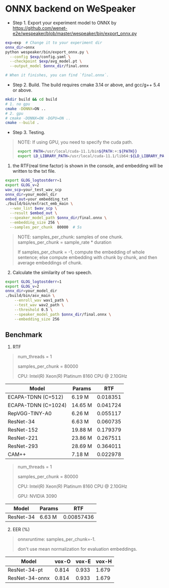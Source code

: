 # ONNX backend on WeSpeaker

* Step 1. Export your experiment model to ONNX by https://github.com/wenet-e2e/wespeaker/blob/master/wespeaker/bin/export_onnx.py

``` sh
exp=exp  # Change it to your experiment dir
onnx_dir=onnx
python wespeaker/bin/export_onnx.py \
  --config $exp/config.yaml \
  --checkpoint $exp/avg_model.pt \
  --output_model $onnx_dir/final.onnx

# When it finishes, you can find `final.onnx`.
```

* Step 2. Build. The build requires cmake 3.14 or above, and gcc/g++ 5.4 or above.

``` sh
mkdir build && cd build
# 1. no gpu
cmake -DONNX=ON ..
# 2. gpu
# cmake -DONNX=ON -DGPU=ON ..
cmake --build .
```

* Step 3. Testing.

> NOTE: If using GPU, you need to specify the cuda path.
> ```bash
> export PATH=/usr/local/cuda-11.1/bin${PATH:+:${PATH}}
> export LD_LIBRARY_PATH=/usr/local/cuda-11.1/lib64:${LD_LIBRARY_PATH:+:${LD_LIBRARY_PATH}}
> ```

1. the RTF(real time factor) is shown in the console, and embedding will be written to the txt file.
``` sh
export GLOG_logtostderr=1
export GLOG_v=2
wav_scp=your_test_wav_scp
onnx_dir=your_model_dir
embed_out=your_embedding_txt
./build/bin/extract_emb_main \
  --wav_list $wav_scp \
  --result $embed_out \
  --speaker_model_path $onnx_dir/final.onnx \
  --embedding_size 256 \
  --samples_per_chunk  80000  # 5s

```

> NOTE: samples_per_chunk: samples of one chunk. samples_per_chunk = sample_rate * duration
>
> If samples_per_chunk = -1, compute the embedding of whole sentence;
> else compute embedding with chunk by chunk, and then average embeddings of chunk.

2. Calculate the similarity of two speech.
```sh
export GLOG_logtostderr=1
export GLOG_v=2
onnx_dir=your_model_dir
./build/bin/asv_main \
    --enroll_wav wav1_path \
    --test_wav wav2_path \
    --threshold 0.5 \
    --speaker_model_path $onnx_dir/final.onnx \
    --embedding_size 256
```

## Benchmark
1. RTF
> num_threads = 1
>
> samples_per_chunk = 80000
>
> CPU: Intel(R) Xeon(R) Platinum 8160 CPU @ 2.10GHz

| Model               | Params  | RTF      |
| ------------------- | ------- | -------- |
| ECAPA-TDNN (C=512)  | 6.19 M  | 0.018351 |
| ECAPA-TDNN (C=1024) | 14.65 M | 0.041724 |
| RepVGG-TINY-A0      | 6.26 M  | 0.055117 |
| ResNet-34           | 6.63 M  | 0.060735 |
| ResNet-152          | 19.88 M | 0.179379 |
| ResNet-221          | 23.86 M | 0.267511 |
| ResNet-293          | 28.69 M | 0.364011 |
| CAM++               | 7.18 M  | 0.022978 |

> num_threads = 1
>
> samples_per_chunk = 80000
>
> CPU: Intel(R) Xeon(R) Platinum 8160 CPU @ 2.10GHz
>
> GPU: NVIDIA 3090

| Model               | Params  | RTF        |
| ------------------- | ------- | ---------- |
| ResNet-34           | 6.63 M  | 0.00857436 |

2. EER (%)
> onnxruntime: samples_per_chunk=-1.
>
> don't use mean normalization for evaluation embeddings.

| Model          | vox-O | vox-E | vox-H |
| -------------- | ----- | ----- | ----- |
| ResNet-34-pt   | 0.814 | 0.933 | 1.679 |
| ResNet-34-onnx | 0.814 | 0.933 | 1.679 |
